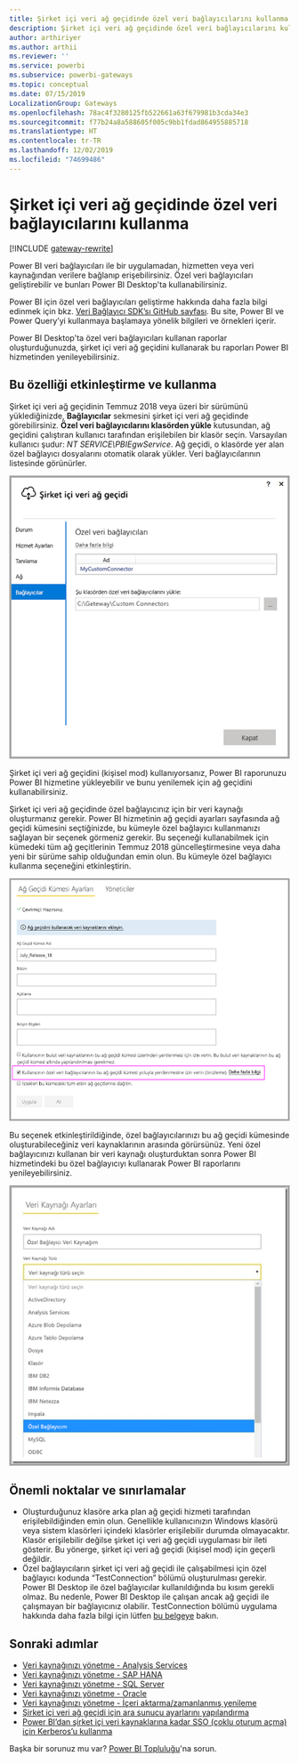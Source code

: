```yaml
---
title: Şirket içi veri ağ geçidinde özel veri bağlayıcılarını kullanma
description: Şirket içi veri ağ geçidinde özel veri bağlayıcılarını kullanabilirsiniz.
author: arthiriyer
ms.author: arthii
ms.reviewer: ''
ms.service: powerbi
ms.subservice: powerbi-gateways
ms.topic: conceptual
ms.date: 07/15/2019
LocalizationGroup: Gateways
ms.openlocfilehash: 78ac4f3280125fb522661a63f679981b3cda34e3
ms.sourcegitcommit: f77b24a8a588605f005c9bb1fdad864955885718
ms.translationtype: HT
ms.contentlocale: tr-TR
ms.lasthandoff: 12/02/2019
ms.locfileid: "74699486"
---
```

# <a name="use-custom-data-connectors-with-the-on-premises-data-gateway"></a>Şirket içi veri ağ geçidinde özel veri bağlayıcılarını kullanma

[!INCLUDE [gateway-rewrite](includes/gateway-rewrite.md)]

Power BI veri bağlayıcıları ile bir uygulamadan, hizmetten veya veri kaynağından verilere bağlanıp erişebilirsiniz. Özel veri bağlayıcıları geliştirebilir ve bunları Power BI Desktop'ta kullanabilirsiniz.

Power BI için özel veri bağlayıcıları geliştirme hakkında daha fazla bilgi edinmek için bkz. [Veri Bağlayıcı SDK’sı GitHub sayfası](https://aka.ms/dataconnectors). Bu site, Power BI ve Power Query’yi kullanmaya başlamaya yönelik bilgileri ve örnekleri içerir.

Power BI Desktop'ta özel veri bağlayıcıları kullanan raporlar oluşturduğunuzda, şirket içi veri ağ geçidini kullanarak bu raporları Power BI hizmetinden yenileyebilirsiniz.

## <a name="enable-and-use-this-capability"></a>Bu özelliği etkinleştirme ve kullanma

Şirket içi veri ağ geçidinin Temmuz 2018 veya üzeri bir sürümünü yüklediğinizde, **Bağlayıcılar** sekmesini şirket içi veri ağ geçidinde görebilirsiniz. **Özel veri bağlayıcılarını klasörden yükle** kutusundan, ağ geçidini çalıştıran kullanıcı tarafından erişilebilen bir klasör seçin. Varsayılan kullanıcı şudur: *NT SERVICE\PBIEgwService*. Ağ geçidi, o klasörde yer alan özel bağlayıcı dosyalarını otomatik olarak yükler. Veri bağlayıcılarının listesinde görünürler.

![Özel veri bağlayıcıları](media/service-gateway-custom-connectors/gateway-onprem-customconnector1.png)

Şirket içi veri ağ geçidini (kişisel mod) kullanıyorsanız, Power BI raporunuzu Power BI hizmetine yükleyebilir ve bunu yenilemek için ağ geçidini kullanabilirsiniz.

Şirket içi veri ağ geçidinde özel bağlayıcınız için bir veri kaynağı oluşturmanız gerekir. Power BI hizmetinin ağ geçidi ayarları sayfasında ağ geçidi kümesini seçtiğinizde, bu kümeyle özel bağlayıcı kullanmanızı sağlayan bir seçenek görmeniz gerekir. Bu seçeneği kullanabilmek için kümedeki tüm ağ geçitlerinin Temmuz 2018 güncelleştirmesine veya daha yeni bir sürüme sahip olduğundan emin olun. Bu kümeyle özel bağlayıcı kullanma seçeneğini etkinleştirin.

![Ağ Geçidi Kümesi Ayarları sayfası](media/service-gateway-custom-connectors/gateway-onprem-customconnector2.png)

Bu seçenek etkinleştirildiğinde, özel bağlayıcılarınızı bu ağ geçidi kümesinde oluşturabileceğiniz veri kaynaklarının arasında görürsünüz. Yeni özel bağlayıcınızı kullanan bir veri kaynağı oluşturduktan sonra Power BI hizmetindeki bu özel bağlayıcıyı kullanarak Power BI raporlarını yenileyebilirsiniz.

![Veri Kaynağı Ayarları sayfası](media/service-gateway-custom-connectors/gateway-onprem-customconnector3.png)

## <a name="considerations-and-limitations"></a>Önemli noktalar ve sınırlamalar

* Oluşturduğunuz klasöre arka plan ağ geçidi hizmeti tarafından erişilebildiğinden emin olun. Genellikle kullanıcınızın Windows klasörü veya sistem klasörleri içindeki klasörler erişilebilir durumda olmayacaktır. Klasör erişilebilir değilse şirket içi veri ağ geçidi uygulaması bir ileti gösterir. Bu yönerge, şirket içi veri ağ geçidi (kişisel mod) için geçerli değildir.
* Özel bağlayıcıların şirket içi veri ağ geçidi ile çalışabilmesi için özel bağlayıcı kodunda “TestConnection” bölümü oluşturulması gerekir. Power BI Desktop ile özel bağlayıcılar kullanıldığında bu kısım gerekli olmaz. Bu nedenle, Power BI Desktop ile çalışan ancak ağ geçidi ile çalışmayan bir bağlayıcınız olabilir. TestConnection bölümü uygulama hakkında daha fazla bilgi için lütfen [bu belgeye](https://github.com/Microsoft/DataConnectors/blob/master/docs/m-extensions.md#implementing-testconnection-for-gateway-support) bakın.

## <a name="next-steps"></a>Sonraki adımlar

* [Veri kaynağınızı yönetme - Analysis Services](service-gateway-enterprise-manage-ssas.md)  
* [Veri kaynağınızı yönetme - SAP HANA](service-gateway-enterprise-manage-sap.md)  
* [Veri kaynağınızı yönetme - SQL Server](service-gateway-enterprise-manage-sql.md)  
* [Veri kaynağınızı yönetme - Oracle](service-gateway-onprem-manage-oracle.md)  
* [Veri kaynağınızı yönetme - İçeri aktarma/zamanlanmış yenileme](service-gateway-enterprise-manage-scheduled-refresh.md)
* [Şirket içi veri ağ geçidi için ara sunucu ayarlarını yapılandırma](/data-integration/gateway/service-gateway-proxy)
* [Power BI’dan şirket içi veri kaynaklarına kadar SSO (çoklu oturum açma) için Kerberos’u kullanma](service-gateway-sso-kerberos.md)  

Başka bir sorunuz mu var? [Power BI Topluluğu](https://community.powerbi.com/)'na sorun.
